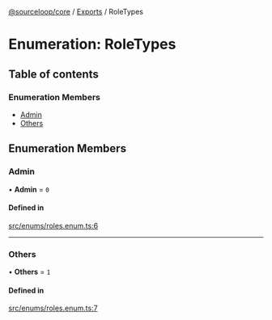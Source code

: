 [@sourceloop/core](../README.md) / [Exports](../modules.md) / RoleTypes

# Enumeration: RoleTypes

## Table of contents

### Enumeration Members

- [Admin](RoleTypes.md#admin)
- [Others](RoleTypes.md#others)

## Enumeration Members

### Admin

• **Admin** = ``0``

#### Defined in

[src/enums/roles.enum.ts:6](https://github.com/sourcefuse/loopback4-microservice-catalog/blob/a84fe677/packages/core/src/enums/roles.enum.ts#L6)

___

### Others

• **Others** = ``1``

#### Defined in

[src/enums/roles.enum.ts:7](https://github.com/sourcefuse/loopback4-microservice-catalog/blob/a84fe677/packages/core/src/enums/roles.enum.ts#L7)
